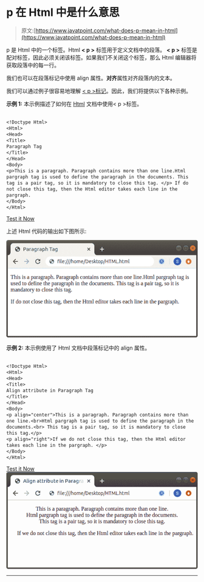 # p 在 Html 中是什么意思

> 原文:[https://www.javatpoint.com/what-does-p-mean-in-html](https://www.javatpoint.com/what-does-p-mean-in-html)

p 是 Html 中的一个标签。Html **< p >** 标签用于定义文档中的段落。 **< p >** 标签是配对标签，因此必须关闭该标签。如果我们不关闭这个标签，那么 Html 编辑器将获取段落中的每一行。

我们也可以在段落标记中使用 align 属性。**对齐**属性对齐段落内的文本。

我们可以通过例子很容易地理解 [< p >标记](https://www.javatpoint.com/html-paragraph)。因此，我们将提供以下各种示例。

**示例 1:** 本示例描述了如何在 [Html](https://www.javatpoint.com/html-tutorial) 文档中使用< p >标签。

```

<!Doctype Html>
<Html>   
<Head>    
<Title>   
Paragraph Tag
</Title>
</Head>
<Body> 
<p>This is a paragraph. Paragraph contains more than one line.Html pargraph tag is used to define the paragraph in the documents. This tag is a pair tag, so it is mandatory to close this tag. </p> If do not close this tag, then the Html editor takes each line in the pargraph. 
</Body> 
</Html>

```

[Test it Now](https://www.javatpoint.com/oprweb/test.jsp?filename=what-does-p-mean-in-html-1)

上述 Html 代码的输出如下图所示:

![What does p mean in Html](img/d252926f1ab2dba57c7ca7e68f238c82.png)

**示例 2:** 本示例使用了 Html 文档中段落标记中的 align 属性。

```

<!Doctype Html>
<Html>   
<Head>    
<Title>   
Align attribute in Paragraph Tag
</Title>
</Head>
<Body> 
<p align="center">This is a paragraph. Paragraph contains more than one line.<br>Html pargraph tag is used to define the paragraph in the documents.<br> This tag is a pair tag, so it is mandatory to close this tag.</p> 
<p align="right">If we do not close this tag, then the Html editor takes each line in the pargraph. </p>
</Body> 
</Html>

```

[Test it Now](https://www.javatpoint.com/oprweb/test.jsp?filename=what-does-p-mean-in-html-2)
![What does p mean in Html](img/9a3f3cda8eae2a3d1166b92b11e13bf8.png)

* * *